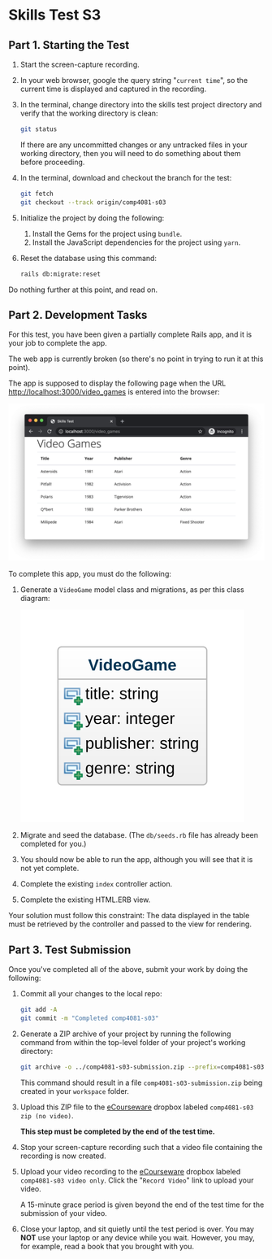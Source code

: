 # Skills Test S3

## Part 1. Starting the Test

1. Start the screen-capture recording.

1. In your web browser, google the query string "`current time`", so the current time is displayed and captured in the recording.

1. In the terminal, change directory into the skills test project directory and verify that the working directory is clean:

    ```bash
    git status
    ```

    If there are any uncommitted changes or any untracked files in your working directory, then you will need to do something about them before proceeding.

1. In the terminal, download and checkout the branch for the test:

    ```bash
    git fetch
    git checkout --track origin/comp4081-s03
    ```

1. Initialize the project by doing the following:
   1. Install the Gems for the project using `bundle`.
   1. Install the JavaScript dependencies for the project using `yarn`.

1. Reset the database using this command:

    ```bash
    rails db:migrate:reset
    ```

Do nothing further at this point, and read on.

## Part 2. Development Tasks

For this test, you have been given a partially complete Rails app, and it is your job to complete the app.

The web app is currently broken (so there's no point in trying to run it at this point).

The app is supposed to display the following page when the URL <http://localhost:3000/video_games> is entered into the browser:

![A screen shot of a webpage](./comp4081-s03_after_page.png)

To complete this app, you must do the following:

1. Generate a `VideoGame` model class and migrations, as per this class diagram:

   ![A UML class diagram](./comp4081-s03_class_diagram.svg)

1. Migrate and seed the database. (The `db/seeds.rb` file has already been completed for you.)

1. You should now be able to run the app, although you will see that it is not yet complete.

1. Complete the existing `index` controller action.

1. Complete the existing HTML.ERB view.

Your solution must follow this constraint: The data displayed in the table must be retrieved by the controller and passed to the view for rendering.

## Part 3. Test Submission

Once you've completed all of the above, submit your work by doing the following:

1. Commit all your changes to the local repo:

    ```bash
    git add -A
    git commit -m "Completed comp4081-s03"
    ```

1. Generate a ZIP archive of your project by running the following command from within the top-level folder of your project's working directory:

    ```bash
    git archive -o ../comp4081-s03-submission.zip --prefix=comp4081-s03-submission/ HEAD
    ```

    This command should result in a file `comp4081-s03-submission.zip` being created in your `workspace` folder.

1. Upload this ZIP file to the [eCourseware](https://elearn.memphis.edu/) dropbox labeled `comp4081-s03 zip (no video)`.

    **This step must be completed by the end of the test time.**

1. Stop your screen-capture recording such that a video file containing the recording is now created.

1. Upload your video recording to the [eCourseware](https://elearn.memphis.edu/) dropbox labeled `comp4081-s03 video only`. Click the "`Record Video`" link to upload your video.

    A 15-minute grace period is given beyond the end of the test time for the submission of your video.

1. Close your laptop, and sit quietly until the test period is over. You may **NOT** use your laptop or any device while you wait. However, you may, for example, read a book that you brought with you.